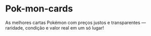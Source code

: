 # Pok-mon-cards
As melhores cartas Pokémon com preços justos e transparentes — raridade, condição e valor real em um só lugar!
